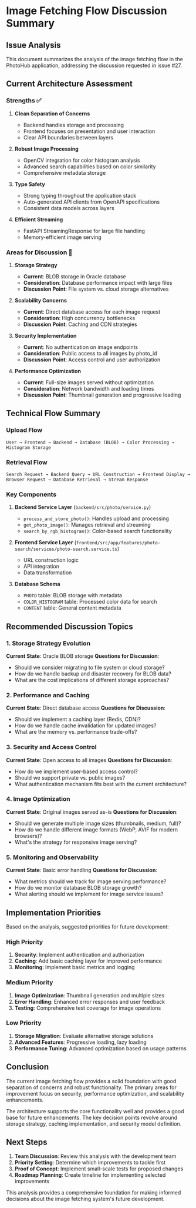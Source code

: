 # Image Fetching Flow Discussion Summary

## Issue Analysis

This document summarizes the analysis of the image fetching flow in the PhotoHub application, addressing the discussion requested in issue #27.

## Current Architecture Assessment

### Strengths ✅

1. **Clean Separation of Concerns**
   - Backend handles storage and processing
   - Frontend focuses on presentation and user interaction
   - Clear API boundaries between layers

2. **Robust Image Processing**
   - OpenCV integration for color histogram analysis
   - Advanced search capabilities based on color similarity
   - Comprehensive metadata storage

3. **Type Safety**
   - Strong typing throughout the application stack
   - Auto-generated API clients from OpenAPI specifications
   - Consistent data models across layers

4. **Efficient Streaming**
   - FastAPI StreamingResponse for large file handling
   - Memory-efficient image serving

### Areas for Discussion 🤔

1. **Storage Strategy**
   - **Current**: BLOB storage in Oracle database
   - **Consideration**: Database performance impact with large files
   - **Discussion Point**: File system vs. cloud storage alternatives

2. **Scalability Concerns**
   - **Current**: Direct database access for each image request
   - **Consideration**: High concurrency bottlenecks
   - **Discussion Point**: Caching and CDN strategies

3. **Security Implementation**
   - **Current**: No authentication on image endpoints
   - **Consideration**: Public access to all images by photo_id
   - **Discussion Point**: Access control and user authorization

4. **Performance Optimization**
   - **Current**: Full-size images served without optimization
   - **Consideration**: Network bandwidth and loading times
   - **Discussion Point**: Thumbnail generation and progressive loading

## Technical Flow Summary

### Upload Flow
```
User → Frontend → Backend → Database (BLOB) → Color Processing → Histogram Storage
```

### Retrieval Flow
```
Search Request → Backend Query → URL Construction → Frontend Display → Browser Request → Database Retrieval → Stream Response
```

### Key Components

1. **Backend Service Layer** (`backend/src/photo/service.py`)
   - `process_and_store_photo()`: Handles upload and processing
   - `get_photo_image()`: Manages retrieval and streaming
   - `search_by_rgb_histogram()`: Color-based search functionality

2. **Frontend Service Layer** (`frontend/src/app/features/photo-search/services/photo-search.service.ts`)
   - URL construction logic
   - API integration
   - Data transformation

3. **Database Schema**
   - `PHOTO` table: BLOB storage with metadata
   - `COLOR_HISTOGRAM` table: Processed color data for search
   - `CONTENT` table: General content metadata

## Recommended Discussion Topics

### 1. Storage Strategy Evolution

**Current State**: Oracle BLOB storage
**Questions for Discussion**:
- Should we consider migrating to file system or cloud storage?
- How do we handle backup and disaster recovery for BLOB data?
- What are the cost implications of different storage approaches?

### 2. Performance and Caching

**Current State**: Direct database access
**Questions for Discussion**:
- Should we implement a caching layer (Redis, CDN)?
- How do we handle cache invalidation for updated images?
- What are the memory vs. performance trade-offs?

### 3. Security and Access Control

**Current State**: Open access to all images
**Questions for Discussion**:
- How do we implement user-based access control?
- Should we support private vs. public images?
- What authentication mechanism fits best with the current architecture?

### 4. Image Optimization

**Current State**: Original images served as-is
**Questions for Discussion**:
- Should we generate multiple image sizes (thumbnails, medium, full)?
- How do we handle different image formats (WebP, AVIF for modern browsers)?
- What's the strategy for responsive image serving?

### 5. Monitoring and Observability

**Current State**: Basic error handling
**Questions for Discussion**:
- What metrics should we track for image serving performance?
- How do we monitor database BLOB storage growth?
- What alerting should we implement for image service issues?

## Implementation Priorities

Based on the analysis, suggested priorities for future development:

### High Priority
1. **Security**: Implement authentication and authorization
2. **Caching**: Add basic caching layer for improved performance
3. **Monitoring**: Implement basic metrics and logging

### Medium Priority
1. **Image Optimization**: Thumbnail generation and multiple sizes
2. **Error Handling**: Enhanced error responses and user feedback
3. **Testing**: Comprehensive test coverage for image operations

### Low Priority
1. **Storage Migration**: Evaluate alternative storage solutions
2. **Advanced Features**: Progressive loading, lazy loading
3. **Performance Tuning**: Advanced optimization based on usage patterns

## Conclusion

The current image fetching flow provides a solid foundation with good separation of concerns and robust functionality. The primary areas for improvement focus on security, performance optimization, and scalability enhancements.

The architecture supports the core functionality well and provides a good base for future enhancements. The key decision points revolve around storage strategy, caching implementation, and security model definition.

## Next Steps

1. **Team Discussion**: Review this analysis with the development team
2. **Priority Setting**: Determine which improvements to tackle first
3. **Proof of Concept**: Implement small-scale tests for proposed changes
4. **Roadmap Planning**: Create timeline for implementing selected improvements

This analysis provides a comprehensive foundation for making informed decisions about the image fetching system's future development.